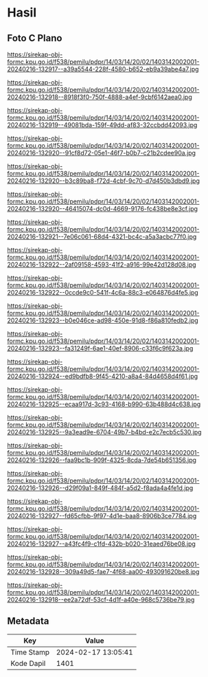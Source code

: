 # Hasil

## Foto C Plano

https://sirekap-obj-formc.kpu.go.id/f538/pemilu/pdpr/14/03/14/20/02/1403142002001-20240216-132917--a39a5544-228f-4580-b652-eb9a39abe4a7.jpg

https://sirekap-obj-formc.kpu.go.id/f538/pemilu/pdpr/14/03/14/20/02/1403142002001-20240216-132918--8918f3f0-750f-4888-a4ef-9cbf6142aea0.jpg

https://sirekap-obj-formc.kpu.go.id/f538/pemilu/pdpr/14/03/14/20/02/1403142002001-20240216-132919--49081bda-159f-49dd-af83-32ccbdd42093.jpg

https://sirekap-obj-formc.kpu.go.id/f538/pemilu/pdpr/14/03/14/20/02/1403142002001-20240216-132920--91cf8d72-05e1-46f7-b0b7-c21b2cdee90a.jpg

https://sirekap-obj-formc.kpu.go.id/f538/pemilu/pdpr/14/03/14/20/02/1403142002001-20240216-132920--b3c89ba8-f72d-4cbf-9c70-d7d450b3dbd9.jpg

https://sirekap-obj-formc.kpu.go.id/f538/pemilu/pdpr/14/03/14/20/02/1403142002001-20240216-132920--46415074-dc0d-4669-9176-fc438be8e3cf.jpg

https://sirekap-obj-formc.kpu.go.id/f538/pemilu/pdpr/14/03/14/20/02/1403142002001-20240216-132921--7e06c061-68d4-4321-bc4c-a5a3acbc77f0.jpg

https://sirekap-obj-formc.kpu.go.id/f538/pemilu/pdpr/14/03/14/20/02/1403142002001-20240216-132922--2af09158-4593-41f2-a916-99e42d128d08.jpg

https://sirekap-obj-formc.kpu.go.id/f538/pemilu/pdpr/14/03/14/20/02/1403142002001-20240216-132922--0ccde9c0-541f-4c6a-88c3-e064876d4fe5.jpg

https://sirekap-obj-formc.kpu.go.id/f538/pemilu/pdpr/14/03/14/20/02/1403142002001-20240216-132923--b0e046ce-ad98-450e-91d8-f86a810fedb2.jpg

https://sirekap-obj-formc.kpu.go.id/f538/pemilu/pdpr/14/03/14/20/02/1403142002001-20240216-132923--fa31249f-6ae1-40ef-8906-c33f6c9f623a.jpg

https://sirekap-obj-formc.kpu.go.id/f538/pemilu/pdpr/14/03/14/20/02/1403142002001-20240216-132924--ed9bdfb8-9f45-4210-a8a4-84d4658d4f61.jpg

https://sirekap-obj-formc.kpu.go.id/f538/pemilu/pdpr/14/03/14/20/02/1403142002001-20240216-132925--ecaa917d-3c93-4168-b990-63b488d4c638.jpg

https://sirekap-obj-formc.kpu.go.id/f538/pemilu/pdpr/14/03/14/20/02/1403142002001-20240216-132925--9a3ead9e-6704-49b7-b4bd-e2c7ecb5c530.jpg

https://sirekap-obj-formc.kpu.go.id/f538/pemilu/pdpr/14/03/14/20/02/1403142002001-20240216-132926--faa9bc1b-909f-4325-8cda-7de54b651356.jpg

https://sirekap-obj-formc.kpu.go.id/f538/pemilu/pdpr/14/03/14/20/02/1403142002001-20240216-132926--d29f09a1-849f-484f-a5d2-f8ada4a4fe1d.jpg

https://sirekap-obj-formc.kpu.go.id/f538/pemilu/pdpr/14/03/14/20/02/1403142002001-20240216-132927--fd65cfbb-9f97-4d1e-baa8-8906b3ce7784.jpg

https://sirekap-obj-formc.kpu.go.id/f538/pemilu/pdpr/14/03/14/20/02/1403142002001-20240216-132927--a43fc4f9-c1fd-432b-b020-31eaed76be08.jpg

https://sirekap-obj-formc.kpu.go.id/f538/pemilu/pdpr/14/03/14/20/02/1403142002001-20240216-132928--309a49d5-fae7-4f68-aa00-493091620be8.jpg

https://sirekap-obj-formc.kpu.go.id/f538/pemilu/pdpr/14/03/14/20/02/1403142002001-20240216-132918--ee2a72df-53cf-4d1f-a40e-968c5736be79.jpg


## Metadata

| Key        | Value               |
| ---------- | ------------------- |
| Time Stamp | 2024-02-17 13:05:41 |
| Kode Dapil | 1401                |



